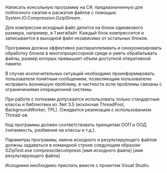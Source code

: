 Написать консольную программу на C#, предназначенную для поблочного сжатия и расжатия файлов с помощью System.IO.Compression.GzipStream.

Для компрессии исходный файл делится на блоки одинакового размера, например, в 1 мегабайт.
Каждый блок компрессится и записывается в выходной файл независимо от остальных блоков.

Программа должна эффективно распараллеливать и синхронизировать обработку блоков  в многопроцессорной среде
и уметь обрабатывать файлы, размер которых превышает объем доступной оперативной памяти. 

В случае исключительных ситуаций необходимо проинформировать пользователя понятным сообщением, позволяющим
пользователю исправить возникшую проблему, в частности если проблемы связаны с ограничениями операционной системы.

При работе с потоками допускается использовать только стандартные классы и библиотеки из
.Net 3.5 (исключая ThreadPool, BackgroundWorker, TPL). Ожидается реализация с использованием Thread-ов.

Код программы должен соответствовать принципам ООП и ООД (читаемость, разбиение на классы и т.д.).

Параметры программы, имена исходного и результирующего файлов должны задаваться в командной строке следующим образом:
GZipTest.exe compress/decompress [имя исходного файла] [имя результирующего файла]

Исходники необходимо прислать вместе с проектом Visual Studio.
